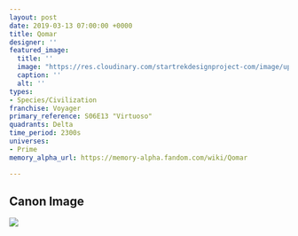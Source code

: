 ```yaml
---
layout: post
date: 2019-03-13 07:00:00 +0000
title: Qomar
designer: ''
featured_image:
  title: ''
  image: "https://res.cloudinary.com/startrekdesignproject-com/image/upload/v1554920708/Qomar.png"
  caption: ''
  alt: ''
types:
- Species/Civilization
franchise: Voyager
primary_reference: S06E13 "Virtuoso"
quadrants: Delta
time_period: 2300s
universes:
- Prime
memory_alpha_url: https://memory-alpha.fandom.com/wiki/Qomar

---
```

## Canon Image

![](https://res.cloudinary.com/startrekdesignproject-com/image/upload/v1552530567/VOY_6x13_Virtuoso_Qomar.jpg)